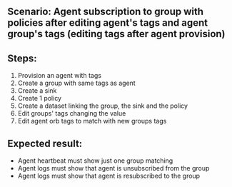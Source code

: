 ## Scenario: Agent subscription to group with policies after editing agent's tags and agent group's tags (editing tags after agent provision) 

Steps:
-  
1. Provision an agent with tags
2. Create a group with same tags as agent
3. Create a sink
4. Create 1 policy
5. Create a dataset linking the group, the sink and the policy
6. Edit groups' tags changing the value
7. Edit agent orb tags to match with new groups tags

Expected result:
-
- Agent heartbeat must show just one group matching
- Agent logs must show that agent is unsubscribed from the group
- Agent logs must show that agent is resubscribed to the group
 
